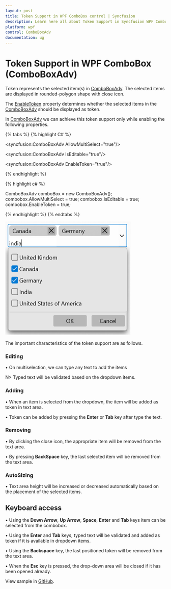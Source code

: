 ```yaml
---
layout: post
title: Token Support in WPF ComboBox control | Syncfusion
description: Learn here all about Token Support in Syncfusion WPF ComboBox (ComboBoxAdv) control, its elements and more.
platform: wpf
control: ComboBoxAdv
documentation: ug
---
```


# Token Support in WPF ComboBox (ComboBoxAdv)

Token represents the selected item(s) in [ComboBoxAdv](https://help.syncfusion.com/cr/wpf/Syncfusion.Windows.Tools.Controls.ComboBoxAdv.html). The selected items are displayed in rounded-polygon shape with close icon.

The [EnableToken]() property determines whether the selected items in the [ComboBoxAdv](https://help.syncfusion.com/cr/wpf/Syncfusion.Windows.Tools.Controls.ComboBoxAdv.html) should be displayed as token. 

In [ComboBoxAdv](https://help.syncfusion.com/cr/wpf/Syncfusion.Windows.Tools.Controls.ComboBoxAdv.html) we can achieve this token support only while enabling the following properties. 

{% tabs %}
{% highlight C# %}

<syncfusion:ComboBoxAdv AllowMultiSelect="true"/>

<syncfusion:ComboBoxAdv IsEditable="true"/>

<syncfusion:ComboBoxAdv EnableToken="true"/>

{% endhighlight %}

{% highlight c# %}

ComboBoxAdv comboBox = new ComboBoxAdv();       
combobox.AllowMultiSelect = true;
combobox.IsEditable = true;
combobox.EnableToken = true;

{% endhighlight %}
{% endtabs %}

![WPF ComboBoxAdv Token support](ComboBoxAdv_images/WPF-ComboBoxAdv-Token-support.png)

The important characteristics of the token support are as follows.

### Editing

•	On multiselection, we can type any text to add the items

N> Typed text will be validated based on the dropdown items.

### Adding

•	When an item is selected from the dropdown, the item will be added as token in text area.

•	Token can be added by pressing the **Enter** or **Tab** key after type the text.

### Removing

•	By clicking the close icon, the appropriate item will be removed from the text area.

•	By pressing **BackSpace** key, the last selected item will be removed from the text area.

### AutoSizing

•	Text area height will be increased or decreased automatically based on the placement of the selected items.

## Keyboard access

•	Using the **Down Arrow**, **Up Arrow**, **Space**, **Enter** and **Tab** keys item can be selected from the combobox.

•	Using the **Enter** and **Tab** keys, typed text will be validated and added as token if it is available in dropdown items.

•	Using the **Backspace** key, the last positioned token will be removed from the text area.

•	When the **Esc** key is pressed, the drop-down area will be closed if it has been opened already.

View sample in [GitHub]().

